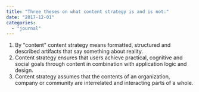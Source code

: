 ```yaml
---
title: "Three theses on what content strategy is and is not:"
date: "2017-12-01"
categories: 
  - "journal"
---
```


1. By "content" content strategy means formatted, structured and described artifacts that say something about reality.
2. Content strategy ensures that users achieve practical, cognitive and social goals through content in combination with application logic and design.
3. Content strategy assumes that the contents of an organization, company or community are interrelated and interacting parts of a whole.
